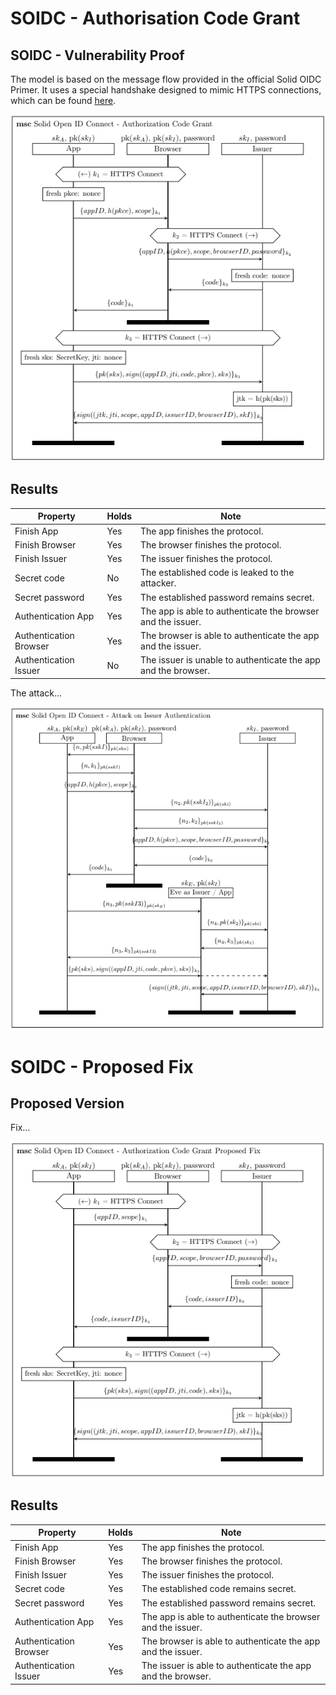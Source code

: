 # SOIDC - Authorisation Code Grant

## SOIDC - Vulnerability Proof

The model is based on the message flow provided in the official Solid OIDC Primer. 
It uses a special handshake designed to mimic HTTPS connections, which can be found [here](/https).

![MSC of ...](/msc/msc_soidc.png)

## Results

| Property  | Holds | Note |
| ------------- | ------------- | ------------- |
| Finish App | Yes  | The app finishes the protocol. |
| Finish Browser | Yes  | The browser finishes the protocol. |
| Finish Issuer | Yes  | The issuer finishes the protocol. |
| Secret code | No  | The established code is leaked to the attacker. |
| Secret password | Yes  | The established password remains secret. |
| Authentication App  | Yes  | The app is able to authenticate the browser and the issuer. |
| Authentication Browser  | Yes  | The browser is able to authenticate the app and the issuer. |
| Authentication Issuer  | No  | The issuer is unable to authenticate the app and the browser. |

The attack...

![MSC of ...](/msc/msc_attack_issuer_auth.png)

# SOIDC - Proposed Fix

## Proposed Version

Fix...

![MSC of ...](/msc/msc_soidc_fix_nopkce.png)

## Results

| Property  | Holds | Note |
| ------------- | ------------- | ------------- |
| Finish App | Yes  | The app finishes the protocol. |
| Finish Browser | Yes  | The browser finishes the protocol. |
| Finish Issuer | Yes  | The issuer finishes the protocol. |
| Secret code | Yes  | The established code remains secret. |
| Secret password | Yes  | The established password remains secret. |
| Authentication App  | Yes  | The app is able to authenticate the browser and the issuer. |
| Authentication Browser  | Yes  | The browser is able to authenticate the app and the issuer. |
| Authentication Issuer  | Yes  | The issuer is able to authenticate the app and the browser. |


